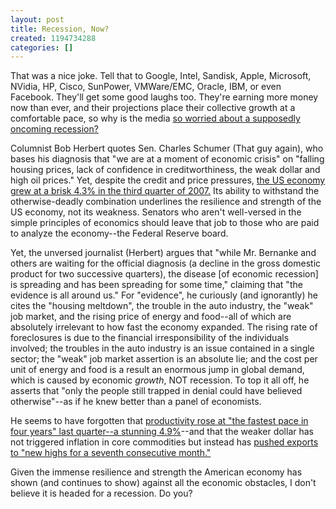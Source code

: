 ```yaml
---
layout: post
title: Recession, Now?
created: 1194734288
categories: []
---
```

That was a nice joke. Tell that to Google, Intel, Sandisk, Apple, Microsoft, NVidia, HP, Cisco, SunPower, VMWare/EMC, Oracle, IBM, or even Facebook. They'll get some good laughs too. They're earning more money now than ever, and their projections place their collective growth at a comfortable pace, so why is the media [so worried about a supposedly oncoming recession?](http://www.nytimes.com/2007/11/10/opinion/10herbert.html)

Columnist Bob Herbert quotes Sen. Charles Schumer (That guy again), who bases his diagnosis that "we are at a moment of economic crisis" on "falling housing prices, lack of confidence in creditworthiness, the weak dollar and high oil prices." Yet, despite the credit and price pressures, [the US economy grew at a brisk 4.3% in the third quarter of 2007.](http://www.marketwatch.com/news/story/productivity-rises-49-fastest-pace/story.aspx?guid=%7B8C7148CA-9BF4-491D-B8FB-A69F413860C4%7D) Its ability to withstand the otherwise-deadly combination underlines the resilience and strength of the US economy, not its weakness. Senators who aren't well-versed in the simple principles of economics should leave that job to those who are paid to analyze the economy--the Federal Reserve board.

Yet, the unversed journalist (Herbert) argues that "while Mr. Bernanke and others are waiting for the official diagnosis (a decline in the gross domestic product for two successive quarters), the disease [of economic recession] is spreading and has been spreading for some time," claiming that "the evidence is all around us." For "evidence", he curiously (and ignorantly) he cites the "housing meltdown", the trouble in the auto industry, the "weak" job market, and the rising price of energy and food--all of which are absolutely irrelevant to how fast the economy expanded. The rising rate of foreclosures is due to the financial irresponsibility of the individuals involved; the troubles in the auto industry is an issue contained in a single sector; the "weak" job market assertion is an absolute lie; and the cost per unit of energy and food is a result an enormous jump in global demand, which is caused by economic <em>growth</em>, NOT recession. To top it all off, he asserts that "only the people still trapped in denial could have believed otherwise"--as if he knew better than a panel of economists.

He seems to have forgotten that [productivity rose at "the fastest pace in four years" last quarter--a stunning 4.9%](http://www.marketwatch.com/news/story/productivity-rises-49-fastest-pace/story.aspx?guid=%7B8C7148CA-9BF4-491D-B8FB-A69F413860C4%7D)--and that the weaker dollar has not triggered inflation in core commodities but instead has [pushed exports to "new highs for a seventh consecutive month."](http://www.msnbc.msn.com/id/21707734/)

Given the immense resilience and strength the American economy has shown (and continues to show) against all the economic obstacles, I don't believe it is headed for a recession. Do you?
